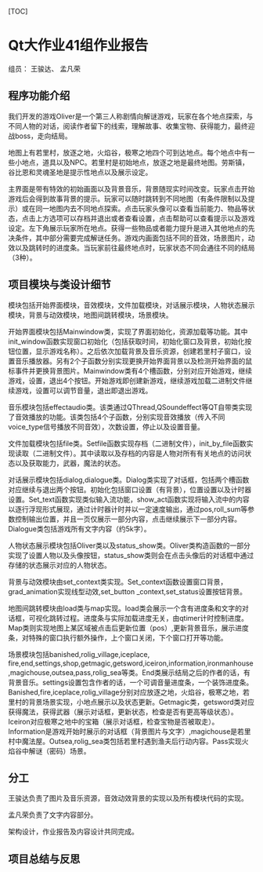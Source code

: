[TOC]

# Qt大作业41组作业报告

组员： 王骏达、 孟凡荣

## 程序功能介绍

我们开发的游戏Oliver是一个第三人称剧情向解谜游戏，玩家在各个地点探索，与不同人物的对话，阅读作者留下的线索，理解故事、收集宝物、获得能力，最终迎战boss，走向结局。

地图上有若里村，放逐之地，火焰谷，极寒之地四个可到达地点。每个地点中有一些小地点，道具以及NPC。若里村是初始地点，放逐之地是最终地图。劳斯镇，谷比恩和灵魂圣地是提示性地点以及展示设定。

主界面是带有特效的初始画面以及背景音乐，背景随现实时间改变。玩家点击开始游戏后会得到故事背景的提示。玩家可以随时跳转到不同地图（有条件限制以及提示）或在同一地图内去不同地点探索。点击玩家头像可以查看当前能力、物品等状态，点击上方选项可以存档并退出或者查看设置，点击帮助可以查看提示以及游戏设定。左下角展示玩家所在地点。获得一些物品或者能力提升是进入其他地点的先决条件，其中部分需要完成解谜任务。游戏内画面包括不同的音效，场景图片，动效以及跳转时的进度条。当玩家前往最终地点时，玩家状态不同会通往不同的结局（3种）。

## 项目模块与类设计细节

模块包括开始界面模块，音效模块，文件加载模块，对话展示模块，人物状态展示模块，背景与动效模块，地图间跳转模块，场景模块。

开始界面模块包括Mainwindow类，实现了界面初始化，资源加载等功能。其中init_window函数实现窗口初始化（包括获取时间，初始化窗口及背景，初始化按钮位置，显示游戏名称）。之后依次加载背景及音乐资源，创建若里村子窗口，设置音乐播放器。另有2个子函数分别实现更换开始界面背景以及检测开始界面的鼠标事件并更换背景图片。Mainwindow类有4个槽函数，分别对应开始游戏，继续游戏，设置，退出4个按钮。开始游戏即创建新游戏，继续游戏加载二进制文件继续游戏，设置可以调节音量，退出即退出游戏。

音乐模块包括effectaudio类。该类通过QThread,QSoundeffect等QT自带类实现了音效播放的功能。该类包括4个子函数，分别实现音效播放（传入不同voice_type信号播放不同音效），次数设置，停止以及设置音量。

文件加载模块包括file类。Setfile函数实现存档（二进制文件），init_by_file函数实现读取（二进制文件）。其中读取以及存档的内容是人物对所有有关地点的访问状态以及获取能力，武器，魔法的状态。

对话展示模块包括dialog,dialogue类。Dialog类实现了对话框，包括两个槽函数对应继续与退出两个按钮。初始化包括窗口设置（有背景），位置设置以及计时器设置。Set_text函数实现类似输入流功能，show_act函数实现将输入流中的内容以逐行浮现形式展现，通过计时器计时并以一定速度输出，通过pos,roll_sum等参数控制输出位置，并且一页仅展示一部分内容，点击继续展示下一部分内容。Dialogue类包括游戏所有文字内容（约5k字）。

人物状态展示模块包括Oliver类以及status_show类。Oliver类构造函数的一部分实现了设置人物以及头像按钮，status_show类则会在点击头像后的对话框中通过存储的状态展示对应的人物状态。

背景与动效模块由set_context类实现。Set_context函数设置窗口背景，grad_animation实现线型动效,set_button _context,set_status设置按钮背景。

地图间跳转模块由load类与map实现。load类会展示一个含有进度条和文字的对话框，可视化跳转过程。进度条与实际加载进度无关，由qtimer计时控制进度。Map类则实现地图上某区域被点击后更新位置（pos）,更新背景音乐，展示进度条，对特殊的窗口执行额外操作，上个窗口关闭，下个窗口打开等功能。

场景模块包括banished,rolig_village,iceplace, fire,end,settings,shop,getmagic,getsword,iceiron,information,ironmanhouse,magichouse,outsea,pass,rolig_sea等类。End类展示结局之后的作者的话，有背景音乐。settings设置包含作者的话，一个可调音量进度条，一个装饰进度条。Banished,fire,iceplace,rolig_village分别对应放逐之地，火焰谷，极寒之地，若里村的背景场景实现，小地点展示以及状态更新。Getmagic类，getsword类对应获得魔法，获得武器（展示对话框，更新状态，检查是否有更高等级状态）。Iceiron对应极寒之地中的宝箱（展示对话框，检查宝物是否被取走）。Information是游戏开始时展示的对话框（背景图片与文字）,magichouse是若里村中魔法屋。Outsea,rolig_sea类包括若里村遇到渔夫后行动内容。Pass实现火焰谷中解谜（密码）场景。

## 分工

王骏达负责了图片及音乐资源，音效动效背景的实现以及所有模块代码的实现。

孟凡荣负责了文字内容部分。

架构设计，作业报告及内容设计共同完成。

## 项目总结与反思
